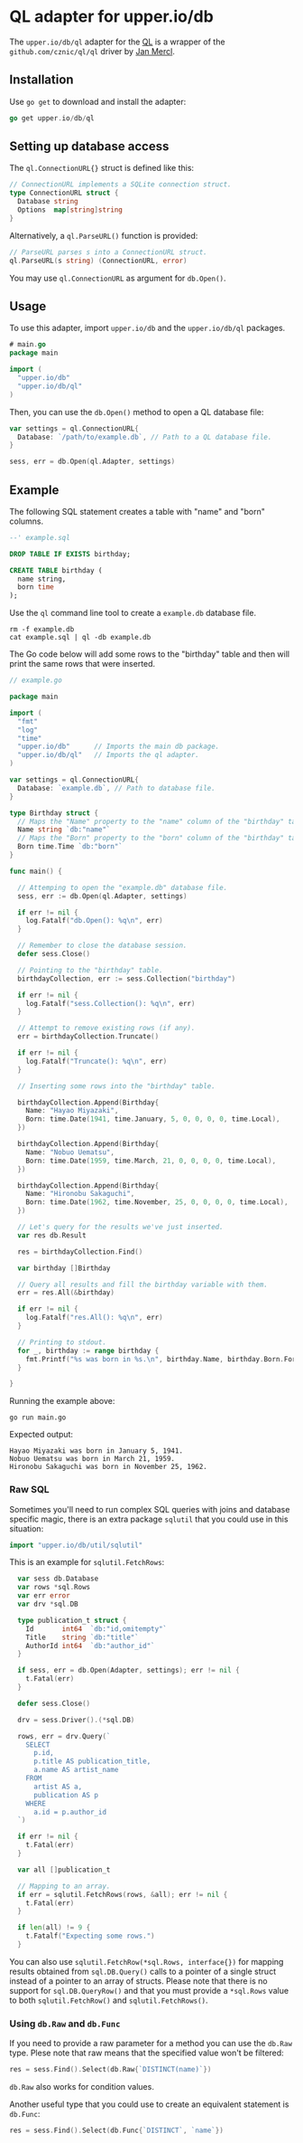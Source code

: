 # QL adapter for upper.io/db

The `upper.io/db/ql` adapter for the [QL][1] is a wrapper of the
`github.com/cznic/ql/ql` driver by [Jan Mercl][1].

## Installation

Use `go get` to download and install the adapter:

```go
go get upper.io/db/ql
```

## Setting up database access

The `ql.ConnectionURL{}` struct is defined like this:

```go
// ConnectionURL implements a SQLite connection struct.
type ConnectionURL struct {
  Database string
  Options  map[string]string
}
```

Alternatively, a `ql.ParseURL()` function is provided:

```go
// ParseURL parses s into a ConnectionURL struct.
ql.ParseURL(s string) (ConnectionURL, error)
```

You may use `ql.ConnectionURL` as argument for `db.Open()`.

## Usage

To use this adapter, import `upper.io/db` and the `upper.io/db/ql` packages.

```go
# main.go
package main

import (
  "upper.io/db"
  "upper.io/db/ql"
)
```

Then, you can use the `db.Open()` method to open a QL database file:

```go
var settings = ql.ConnectionURL{
  Database: `/path/to/example.db`, // Path to a QL database file.
}

sess, err = db.Open(ql.Adapter, settings)
```

## Example

The following SQL statement creates a table with "name" and "born"
columns.

```sql
--' example.sql

DROP TABLE IF EXISTS birthday;

CREATE TABLE birthday (
  name string,
  born time
);
```

Use the `ql` command line tool to create a `example.db` database
file.

```
rm -f example.db
cat example.sql | ql -db example.db
```

The Go code below will add some rows to the "birthday" table and then will
print the same rows that were inserted.

```go
// example.go

package main

import (
  "fmt"
  "log"
  "time"
  "upper.io/db"      // Imports the main db package.
  "upper.io/db/ql"   // Imports the ql adapter.
)

var settings = ql.ConnectionURL{
  Database: `example.db`, // Path to database file.
}

type Birthday struct {
  // Maps the "Name" property to the "name" column of the "birthday" table.
  Name string `db:"name"`
  // Maps the "Born" property to the "born" column of the "birthday" table.
  Born time.Time `db:"born"`
}

func main() {

  // Attemping to open the "example.db" database file.
  sess, err := db.Open(ql.Adapter, settings)

  if err != nil {
    log.Fatalf("db.Open(): %q\n", err)
  }

  // Remember to close the database session.
  defer sess.Close()

  // Pointing to the "birthday" table.
  birthdayCollection, err := sess.Collection("birthday")

  if err != nil {
    log.Fatalf("sess.Collection(): %q\n", err)
  }

  // Attempt to remove existing rows (if any).
  err = birthdayCollection.Truncate()

  if err != nil {
    log.Fatalf("Truncate(): %q\n", err)
  }

  // Inserting some rows into the "birthday" table.

  birthdayCollection.Append(Birthday{
    Name: "Hayao Miyazaki",
    Born: time.Date(1941, time.January, 5, 0, 0, 0, 0, time.Local),
  })

  birthdayCollection.Append(Birthday{
    Name: "Nobuo Uematsu",
    Born: time.Date(1959, time.March, 21, 0, 0, 0, 0, time.Local),
  })

  birthdayCollection.Append(Birthday{
    Name: "Hironobu Sakaguchi",
    Born: time.Date(1962, time.November, 25, 0, 0, 0, 0, time.Local),
  })

  // Let's query for the results we've just inserted.
  var res db.Result

  res = birthdayCollection.Find()

  var birthday []Birthday

  // Query all results and fill the birthday variable with them.
  err = res.All(&birthday)

  if err != nil {
    log.Fatalf("res.All(): %q\n", err)
  }

  // Printing to stdout.
  for _, birthday := range birthday {
    fmt.Printf("%s was born in %s.\n", birthday.Name, birthday.Born.Format("January 2, 2006"))
  }

}

```

Running the example above:

```
go run main.go
```

Expected output:

```
Hayao Miyazaki was born in January 5, 1941.
Nobuo Uematsu was born in March 21, 1959.
Hironobu Sakaguchi was born in November 25, 1962.
```

### Raw SQL

Sometimes you'll need to run complex SQL queries with joins and database
specific magic, there is an extra package `sqlutil` that you could use in this
situation:

```go
import "upper.io/db/util/sqlutil"
```

This is an example for `sqlutil.FetchRows`:

```go
  var sess db.Database
  var rows *sql.Rows
  var err error
  var drv *sql.DB

  type publication_t struct {
    Id       int64  `db:"id,omitempty"`
    Title    string `db:"title"`
    AuthorId int64  `db:"author_id"`
  }

  if sess, err = db.Open(Adapter, settings); err != nil {
    t.Fatal(err)
  }

  defer sess.Close()

  drv = sess.Driver().(*sql.DB)

  rows, err = drv.Query(`
    SELECT
      p.id,
      p.title AS publication_title,
      a.name AS artist_name
    FROM
      artist AS a,
      publication AS p
    WHERE
      a.id = p.author_id
  `)

  if err != nil {
    t.Fatal(err)
  }

  var all []publication_t

  // Mapping to an array.
  if err = sqlutil.FetchRows(rows, &all); err != nil {
    t.Fatal(err)
  }

  if len(all) != 9 {
    t.Fatalf("Expecting some rows.")
  }
```

You can also use `sqlutil.FetchRow(*sql.Rows, interface{})` for mapping results
obtained from `sql.DB.Query()` calls to a pointer of a single struct instead of
a pointer to an array of structs. Please note that there is no support for
`sql.DB.QueryRow()` and that you must provide a `*sql.Rows` value to both
`sqlutil.FetchRow()` and `sqlutil.FetchRows()`.

### Using `db.Raw` and `db.Func`

If you need to provide a raw parameter for a method you can use the `db.Raw`
type. Plese note that raw means that the specified value won't be filtered:

```go
res = sess.Find().Select(db.Raw{`DISTINCT(name)`})
```

`db.Raw` also works for condition values.

Another useful type that you could use to create an equivalent statement is
`db.Func`:

```go
res = sess.Find().Select(db.Func{`DISTINCT`, `name`})
```

[1]: https://github.com/cznic/ql
[2]: http://golang.org/doc/effective_go.html#blank
